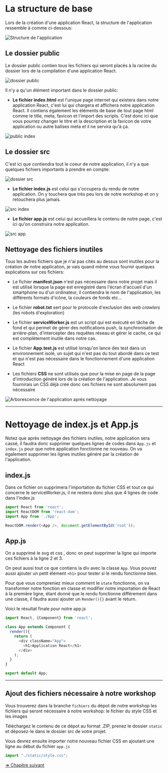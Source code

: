 # La structure de base 

Lors de la création d'une application React, la structure de l'application ressemble à comme ci-dessous:

![Structure de l'application](./img/arborescence/arborescence1.png)

## Le dossier public

Le dossier public contien tous les fichiers qui seront placés à la racine du dossier lors de la compilation d'une application React.

![dossier public](./img/arborescence/arborescence-public.png)

Il n'y a qu'un élément important dans le dossier public:

* **Le fichier index.html** est l'unique page internet qui existera dans notre application React, c'est lui qui chargera et affichera notre application React. Il contiens également les éléments de base de tout page html comme le title, meta, favicon et l'import des scripts. C'est donc ici que vous pourrez changer le titre et la description et la favicon de votre application ou autre balises meta et il ne servira qu'à ça.

![public index](./img/arborescence/arborescence-index.png)

## Le dossier src

C'est ici que contiendra tout le coeur de notre application, il n'y a que quelques fichiers importants à prendre en compte:

![dossier src](./img/arborescence/arborescence-src.png)

* **Le fichier index.js** est celui qui s'occupera du rendu de notre application. On y touchera que très peu lors de notre workshop et on y retouchera plus jamais.

![src index](./img/arborescence/arborescence-src1.png)

* **Le fichier app.js** est celui qui accueillera le contenu de notre page, c'est ici qu'on construira notre application.

![src app](./img/arborescence/arborescence-src2.png)

## Nettoyage des fichiers inutiles

Tous les autres fichiers que je n'ai pas cités au dessus sont inutiles pour la création de notre application, je vais quand même vous fournir quelques explications sur ces fichiers:

* Le fichier **manifest.json** n'est pas nécessaire dans notre projet mais il est utilisé lorsque la page est enregistré dans l'écran d'accueil d'un smartphone ou d'un ordinateur, il contiendra le nom de l'application, les différents formats d'icône, la couleurs de fonds etc...

* Le fichier **robot.txt** sert pour le protocole d'exclusion des *web crawlers* (les robots d'exploration)

* Le fichier **serviceWorker.js** est un script qui est exécuté en tâche de fond et qui permet de gérer des notifications push, la synchronisation de arrière-plan, d'intercepter des requêtes réseau et gérer le cache, ce qui est complètement inutile dans notre cas.
*  Le fichier **App.test.js** est utilisé lorsqu'on lance des test dans un environnement isolé, un sujet qui n'est pas du tout abordé dans ce test et qui n'est pas nécessaire dans le fonctionnement d'une application React
* Les fichiers **CSS** ne sont utilisés que pour la mise en page de la page d'introduction généré lors de la création de l'application. Je vous fournirais un CSS déjà créé donc ces fichiers ne sont absolument pas nécessaire

![Arborescence de l'application après nettoyage](./img/nettoyage.png)

---

# Nettoyage de index.js et App.js

Notez que après nettoyage des fichiers inutiles, notre application sera cassé, il faudra donc supprimer quelques lignes de codes dans `App.js` et `index.js` pour que notre application fonctionne ne nouveau. On va également supprimer les lignes inutiles généré par la création de l'application.

## index.js

Dans ce fichier on supprimera l'importation du fichier CSS et tout ce qui concerne le serviceWorker.js, il ne restera donc plus que 4 lignes de code dans l'index.js

```js
import React from 'react';
import ReactDOM from 'react-dom';
import App from './App';

ReactDOM.render(<App />, document.getElementById('root'));
```

## App.js

On a supprimé le svg et css , donc on peut supprimer la ligne qui importe ces fichiers à la ligne 2 et 3.

On peut aussi tout ce que contiens la div avec la classe `App`. Vous pouvez aussi ajouter un petit élément `<h1>` pour tester si le rendu fonctionne bien.

Pour que vous compreniez mieux comment le `state`  fonctionne, on va transformer notre fonction en classe et modifier notre importation de React à la première ligne, étant donné que le rendu fonctionne différement dans une classe, il faudra aussi ajouter un `Render(){}` avant le return.

Voici le résultat finale pour notre app.js

```js
import React, {Component} from 'react';

class App extends Component {
  render(){
    return (
      <div className="App">
        <h1>Application React</h1>
      </div>
    );
  }
}

export default App;

```

---

## Ajout des fichiers nécessaire à notre workshop

Vous trouverez dans la branche `fichiers` du dépot de notre workshop les fichiers qui seront nécessaire à notre workshop: le fichier du style CSS et les images

Téléchargez le contenu de ce dépot au format .ZIP, prenez le dossier `static` et déposez-le dans le dossier  src de votre projet.

Vous devrez ensuite importer notre nouveau fichier CSS en ajoutant une ligne au début du fichier `app.js`

```js
import "./static/style.css";
```

[=> Chapitre suivant](05-component.md)